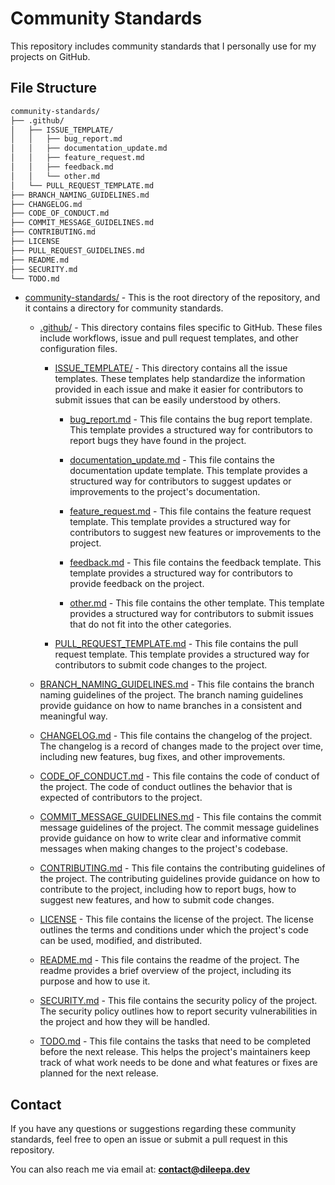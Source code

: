 # Community Standards

This repository includes community standards that I personally use for my projects on GitHub.

## File Structure

```markdown
community-standards/
├── .github/
│   ├── ISSUE_TEMPLATE/
│   │   ├── bug_report.md
│   │   ├── documentation_update.md
│   │   ├── feature_request.md
│   │   ├── feedback.md
│   │   └── other.md
│   └── PULL_REQUEST_TEMPLATE.md
├── BRANCH_NAMING_GUIDELINES.md
├── CHANGELOG.md
├── CODE_OF_CONDUCT.md
├── COMMIT_MESSAGE_GUIDELINES.md
├── CONTRIBUTING.md
├── LICENSE
├── PULL_REQUEST_GUIDELINES.md
├── README.md
├── SECURITY.md
└── TODO.md
```

- [community-standards/](https://github.com/dileepadev/community-standards/) - This is the root directory of the repository, and it contains a directory for community standards.

  - [.github/](https://github.com/dileepadev/community-standards/tree/main/.github) - This directory contains files specific to GitHub. These files include workflows, issue and pull request templates, and other configuration files.

    - [ISSUE_TEMPLATE/](https://github.com/dileepadev/community-standards/tree/main/.github/ISSUE_TEMPLATE) - This directory contains all the issue templates. These templates help standardize the information provided in each issue and make it easier for contributors to submit issues that can be easily understood by others.

      - [bug_report.md](https://github.com/dileepadev/community-standards/blob/main/.github/ISSUE_TEMPLATE/bug_report.md) - This file contains the bug report template. This template provides a structured way for contributors to report bugs they have found in the project.

      - [documentation_update.md](https://github.com/dileepadev/community-standards/blob/main/.github/ISSUE_TEMPLATE/documentation_update.md) - This file contains the documentation update template. This template provides a structured way for contributors to suggest updates or improvements to the project's documentation.

      - [feature_request.md](https://github.com/dileepadev/community-standards/blob/main/.github/ISSUE_TEMPLATE/feature_request.md) - This file contains the feature request template. This template provides a structured way for contributors to suggest new features or improvements to the project.

      - [feedback.md](https://github.com/dileepadev/community-standards/blob/main/.github/ISSUE_TEMPLATE/feedback.md) - This file contains the feedback template. This template provides a structured way for contributors to provide feedback on the project.

      - [other.md](https://github.com/dileepadev/community-standards/blob/main/.github/ISSUE_TEMPLATE/other.md) - This file contains the other template. This template provides a structured way for contributors to submit issues that do not fit into the other categories.

    - [PULL_REQUEST_TEMPLATE.md](https://github.com/dileepadev/community-standards/blob/main/.github/PULL_REQUEST_TEMPLATE.md) - This file contains the pull request template. This template provides a structured way for contributors to submit code changes to the project.

  - [BRANCH_NAMING_GUIDELINES.md](https://github.com/dileepadev/community-standards/blob/main/BRANCH_NAMING_GUIDELINES.md) - This file contains the branch naming guidelines of the project. The branch naming guidelines provide guidance on how to name branches in a consistent and meaningful way.

  - [CHANGELOG.md](https://github.com/dileepadev/community-standards/blob/main/CHANGELOG.md) - This file contains the changelog of the project. The changelog is a record of changes made to the project over time, including new features, bug fixes, and other improvements.

  - [CODE_OF_CONDUCT.md](https://github.com/dileepadev/community-standards/blob/main/CODE_OF_CONDUCT.md) - This file contains the code of conduct of the project. The code of conduct outlines the behavior that is expected of contributors to the project.

  - [COMMIT_MESSAGE_GUIDELINES.md](https://github.com/dileepadev/community-standards/blob/main/COMMIT_MESSAGE_GUIDELINES.md) - This file contains the commit message guidelines of the project. The commit message guidelines provide guidance on how to write clear and informative commit messages when making changes to the project's codebase.

  - [CONTRIBUTING.md](https://github.com/dileepadev/community-standards/blob/main/CONTRIBUTING.md) - This file contains the contributing guidelines of the project. The contributing guidelines provide guidance on how to contribute to the project, including how to report bugs, how to suggest new features, and how to submit code changes.

  - [LICENSE](https://github.com/dileepadev/community-standards/blob/main/LICENSE) - This file contains the license of the project. The license outlines the terms and conditions under which the project's code can be used, modified, and distributed.

  - [README.md](https://github.com/dileepadev/community-standards/blob/main/README.md) - This file contains the readme of the project. The readme provides a brief overview of the project, including its purpose and how to use it.

  - [SECURITY.md](https://github.com/dileepadev/community-standards/blob/main/SECURITY.md) - This file contains the security policy of the project. The security policy outlines how to report security vulnerabilities in the project and how they will be handled.

  - [TODO.md](https://github.com/dileepadev/community-standards/blob/main/TODO.md) - This file contains the tasks that need to be completed before the next release. This helps the project's maintainers keep track of what work needs to be done and what features or fixes are planned for the next release.

## Contact

If you have any questions or suggestions regarding these community standards, feel free to open an issue or submit a pull request in this repository.

You can also reach me via email at: **<contact@dileepa.dev>**
